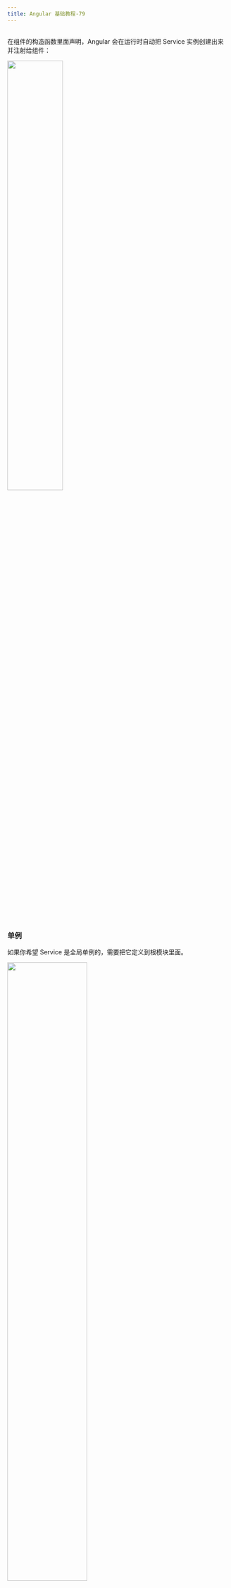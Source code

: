 ```yaml
---
title: Angular 基础教程-79
---
```

<article id="topicContainer" class="column_content"><h2 class="topic_title"></h2><div><p>在组件的构造函数里面声明，Angular 会在运行时自动把 Service 实例创建出来并注射给组件：</p>
<p><img width="50%" src="https://images.gitbook.cn/1d85e660-f383-11e8-a198-f52fc70a8e78"></p>
<h3 id="">单例</h3>
<p>如果你希望 Service 是全局单例的，需要把它定义到根模块里面。</p>
<p><img width="60%" src="https://images.gitbook.cn/37e797b0-f383-11e8-aeb7-01d6aed3aa05"></p>
<h3 id="-1">非单例</h3>
<p>下面这个例子用来测试 UserListService 是否是单例，第一个组件会向 UserListService 里面塞数据，第二个组件会尝试去读取数据：</p>
<p><img width="60%" src="https://images.gitbook.cn/4bf2f880-f383-11e8-aeb7-01d6aed3aa05"></p>
<p>核心代码如下：</p>
<pre><code>@Component({
  selector: 'order-list',
  templateUrl: './order-list.component.html',
  styleUrls: ['./order-list.component.scss'],
  providers: [UserListService] //如果你在这里提供了 providers 配置，UserListService 就不是全局单例了
})
</code></pre>
<p>从运行结果可以看出来，因为我们在组件内部的 providers 里面也配置了一个 UserListService，很明显就不是同一个实例了。</p>
<h3 id="-2">简单解释一下原理</h3>
<p>在新版本的 Angular 里面，每个组件上都有自己的注射器（Injector）实例，所以很明显，注射器也构成了一个树形的结构。</p>
<p><img width="30%" src="https://images.gitbook.cn/65798c10-f383-11e8-8426-b15c0859cf17"></p>
<p>我们的 UserListService 是通过依赖注入机制注射给组件的，DI 机制会根据以下顺序查找服务实例：</p>
<ul>
<li>如果组件内部的 providers 上面配置了服务，优先使用组件上的配置；</li>
<li>否则继续向父层组件继续查找；</li>
<li>直到查询到模块里面的 providers 配置；</li>
<li>如果没有找到指定的服务，抛异常。</li>
</ul>
<p>所以请特别注意：</p>
<ul>
<li>在 Component 里面直接引入 Service，就不是单例了，而是会为每个组件实例都创建一个单独的 Service 单例；</li>
<li>如果你在多个模块（@NgModule）里面同时定义 providers，那也不是单例；</li>
<li>如果你在异步加载的模块里面定义 Service，那也不是全局单例的，因为 Angular 会为异步模块创建独立的 Injector 空间。</li>
</ul>
<h3 id="service">关于 Service 的基本注意点</h3>
<p>有很多开发者说：OK，我会写 Service 了，也知道怎么玩儿注入了，但还有一个最基本的问题没有解决，那就是应该把什么样的东西做成服务？</p>
<p>整体上说，Angular 里面的 Service 与后端框架里面的 Service 设计思想是一致的：</p>
<ul>
<li>Service 应该是无状态的；</li>
<li>Service 应该可以被很多组件复用，不应该和任何组件紧密相关；</li>
<li>多个 Service 可以组合起来，实现更复杂的服务。</li>
</ul>
<p>在 Angular 核心包里面，最典型的一个服务就是 HTTP 服务，<a href="https://en.wikipedia.org/wiki/Service-oriented_architecture">点击这里查看详情</a>。</p></div></article>